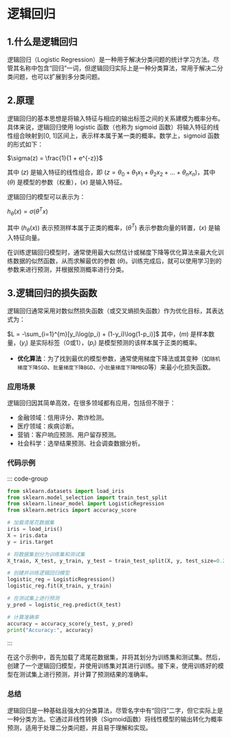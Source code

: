 # 逻辑回归

## 1.什么是逻辑回归
逻辑回归（Logistic Regression）是一种用于解决分类问题的统计学习方法。尽管其名称中包含“回归”一词，但逻辑回归实际上是一种分类算法，常用于解决二分类问题，也可以扩展到多分类问题。

## 2.原理

逻辑回归的基本思想是将输入特征与相应的输出标签之间的关系建模为概率分布。具体来说，逻辑回归使用 logistic 函数（也称为 sigmoid 函数）将输入特征的线性组合映射到[0, 1]区间上，表示样本属于某一类的概率。数学上，sigmoid 函数的形式如下：

$\sigma(z) = \frac{1}{1 + e^{-z}}$

其中 $( z )$ 是输入特征的线性组合，即 $( z = \theta_0 + \theta_1x_1 + \theta_2x_2 + \ldots + \theta_nx_n )$，其中 $( \theta )$ 是模型的参数（权重），$( x )$ 是输入特征。

逻辑回归的模型可以表示为：

$h_{\theta}(x) = \sigma(\theta^T x)$

其中 $( h_{\theta}(x) )$ 表示预测样本属于正类的概率，$( \theta^T )$ 表示参数向量的转置，$( x )$ 是输入特征向量。

在训练逻辑回归模型时，通常使用最大似然估计或梯度下降等优化算法来最大化训练数据的似然函数，从而求解最优的参数 $( \theta )$。训练完成后，就可以使用学习到的参数来进行预测，并根据预测概率进行分类。

## 3.逻辑回归的损失函数

逻辑回归通常采用对数似然损失函数（或交叉熵损失函数）作为优化目标，其表达式为：

  $L = -\sum_{i=1}^{m}[y_i\log(p_i) + (1-y_i)\log(1-p_i)]$
  其中，$(m)$ 是样本数量，$(y_i)$ 是实际标签（0或1），$(p_i)$ 是模型预测的该样本属于正类的概率。

- **优化算法**：为了找到最优的模型参数，通常使用梯度下降法或其变种（如`随机梯度下降SGD`、`批量梯度下降BGD`、小`批量梯度下降MBGD`等）来最小化损失函数。

### 应用场景

逻辑回归因其简单高效，在很多领域都有应用，包括但不限于：
- 金融领域：信用评分、欺诈检测。
- 医疗领域：疾病诊断。
- 营销：客户响应预测、用户留存预测。
- 社会科学：选举结果预测、社会调查数据分析。

### 代码示例

::: code-group
``` python
from sklearn.datasets import load_iris
from sklearn.model_selection import train_test_split
from sklearn.linear_model import LogisticRegression
from sklearn.metrics import accuracy_score

# 加载鸢尾花数据集
iris = load_iris()
X = iris.data
y = iris.target

# 将数据集划分为训练集和测试集
X_train, X_test, y_train, y_test = train_test_split(X, y, test_size=0.2, random_state=42)

# 创建并训练逻辑回归模型
logistic_reg = LogisticRegression()
logistic_reg.fit(X_train, y_train)

# 在测试集上进行预测
y_pred = logistic_reg.predict(X_test)

# 计算准确率
accuracy = accuracy_score(y_test, y_pred)
print("Accuracy:", accuracy)

```
:::

在这个示例中，首先加载了鸢尾花数据集，并将其划分为训练集和测试集。然后，创建了一个逻辑回归模型，并使用训练集对其进行训练。接下来，使用训练好的模型在测试集上进行预测，并计算了预测结果的准确率。

### 总结

逻辑回归是一种基础且强大的分类算法，尽管名字中有“回归”二字，但它实际上是一种分类方法。它通过非线性转换（Sigmoid函数）将线性模型的输出转化为概率预测，适用于处理二分类问题，并且易于理解和实现。
